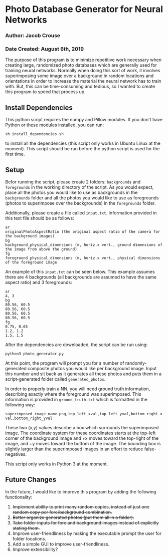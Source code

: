 # Photo Database Generator for Neural Networks
### Author: Jacob Crouse
### Date Created: August 6th, 2019
The purpose of this program is to minimize repetitive work necessary when creating large, randomized photo databases which are generally used for training neural networks. Normally when doing this sort of work, it involves superimposing some image over a background in random locations and orientations in order to increase the material the neural network has to train with. But, this can be time-consuming and tedious, so I wanted to create this program to speed that process up.  

## Install Dependencies
This python script requires the numpy and Pillow modules. If you don't have Python or these modules installed, you can run:  

`sh install_dependencies.sh`  

to install all the dependencies (this script only works in Ubuntu Linux at the moment). This script should be run before the python script is used for the first time.  

## Setup
Befor running the script, please create 2 folders: `backgrounds` and `foregrounds` in the working directory of the script. As you would expect, place all the photos you would like to use as backgrounds in the `backgrounds` folder and all the photos you would like to use as foregrounds (photos to superimpose over the backgrounds) in the `foregrounds` folder.

Additionally, please create a file called `input.txt`. Information provided in this text file should be as follows:  

`ar`  
`originalPhotoAspectRatio (the original aspect ratio of the camera for the background images)`  
`bg`  
`background_physical_dimensions (m, horiz.x vert., ground dimensions of the image from above the ground)`  
`fg`  
`foreground_physical_dimensions (m, horiz.x vert., physical dimensions of the foreground image`  

An example of this `input.txt` can be seen below. This example assumes there are 4 backgrounds (all backgrounds are assumed to have the same aspect ratio) and 3 foregrounds:  

`ar`  
`4, 3`  
`bg`  
`80.56, 60.5`  
`80.56, 60.5`  
`80.56, 60.5`  
`80.56, 60.5`  
`fg`  
`0.75, 0.65`  
`1.2, 1.2`  
`1.5, 1.5`  

After the dependencies are downloaded, the script can be run using: 

`python3 photo_generator.py`  

At this point, the program will prompt you for a number of randomly-generated composite photos you would like per background image. Input this number and sit back as it generates all these photos and puts them in a script-generated folder called `generated_photos`.  

In order to properly train a NN, you will need ground truth information, describing exactly where the foreground was superimposed. This information is provided in `ground_truth.txt` which is formatted in the following way:  

`superimposed_image_name.png,top_left_xval,top_left_yval,bottom_right_xval,bottom_right_yval`  

These two (x,y) values describe a box which surrounds the superimposed image. The coordinate system for these coordinates starts at the top-left corner of the background image and +x moves toward the top-right of the image, and +y moves toward the bottom of the image. The bounding box is slightly larger than the superimposed images in an effort to reduce false-negatives.

This script only works in Python 3 at the moment.


## Future Changes
In the future, I would like to improve this program by adding the following functionality:
1. ~~Implement ability to print many random copies, instead of just one random copy per fore/background combination.~~
2. ~~Better organize generated photos (put them all in a folder).~~
3. ~~Take folder inputs for fore and background images instead of explicitly stating them.~~
4. Improve user-friendliness by making the executable prompt the user for folder locations.
5. Add a simple GUI to improve user-friendliness.
6. Improve extensibility?
